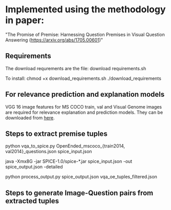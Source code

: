 # Implemented using the methodology in paper:

"The Promise of Premise: Harnessing Question Premises in Visual Question Answering (https://arxiv.org/abs/1705.00601)"

## Requirements

The download requrements are the file: download requirements.sh

To install:
chmod +x download_requirements.sh
./download_requirements

## For relevance prediction and explanation models

VGG 16 image features for MS COCO train, val and Visual Genome images are required for relevance explanation and prediction models. They can be downloaded from [here](https://filebox.ece.vt.edu/~aroma/web/img_data/).

## Steps to extract premise tuples

python vqa_to_spice.py OpenEnded_mscoco_{train2014, val2014}_questions.json spice_input.json

java -Xmx8G -jar SPICE-1.0/spice-*.jar spice_input.json -out spice_output.json -detailed

python process_output.py spice_output.json vqa_oe_tuples_filtered.json

## Steps to generate Image-Question pairs from extracted tuples



